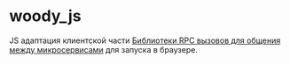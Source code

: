 # woody_js
JS адаптация клиентской части [Библиотеки RPC вызовов для общения между микросервисами](http://coredocs.rbkmoney.com/design/ms/platform/rpc-lib/) для запуска в браузере.
